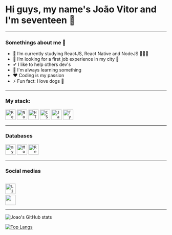 # Hi guys, my name's João Vitor and I'm seventeen  👋

-------------------------------------------------------------------------------------------------------


### Somethings about me 👦

- 📘 I’m currently studying ReactJS, React Native and NodeJS 🚀🚀🚀
- 🔎 I’m looking for a first job experience in my city 🌆
- ✔ I like to help others dev's
- 💎 I'm always learning something 
- ❤ Coding is my passion 
- ⚡ Fun fact: I love dogs 🐶

--------------------------------------------------------------------------------------------------------

### My stack:

<code><img height="32" src="https://cdn4.iconfinder.com/data/icons/logos-3/600/React.js_logo-512.png" alt="ReactJS"/></code>
<code><img height="32" src="https://cdn4.iconfinder.com/data/icons/logos-and-brands/512/233_Node_Js_logo-512.png" alt="NodeJS"/></code>
<code><img height="32" src="https://cdn1.iconfinder.com/data/icons/logotypes/32/badge-html-5-256.png" alt="HTML5"/></code>
<code><img height="32" src="https://cdn1.iconfinder.com/data/icons/logotypes/32/badge-css-3-256.png" alt="CSS3"/></code>
<code><img height="32" src="https://www.freepnglogos.com/uploads/javascript-png/javascript-vector-logo-yellow-png-transparent-javascript-vector-12.png" alt="JavaScript"/></code>
<code><img height="32" src="https://cdn.iconscout.com/icon/free/png-512/typescript-1174965.png" alt="TypeScript"/></code>


--------------------------------------------------------------------------------------------------------

### Databases

<code><img height="32" src="https://findicons.com/files/icons/977/rrze/720/database_mysql.png" alt="mysql"/></code>
<code><img height="32" src="https://img.icons8.com/color/452/mongodb.png" alt="Mongo DB"/></code>
<code><img height="32" src="https://cdn4.iconfinder.com/data/icons/redis-2/1451/Untitled-2-512.png" alt="Redis"/></code>

--------------------------------------------------------------------------------------------------------

### Social medias 

<code><a href="https://www.linkedin.com/in/jo%C3%A3o-vitor-garcia-89bba81b1/"> <img height="32" src="https://cdn2.iconfinder.com/data/icons/social-media-applications/64/social_media_applications_14-linkedin-256.png" alt="LinkedIn"/></a></code>
<code><a href="https://www.instagram.com/joaov_d3v/"> <img height="32" src="https://cdn2.iconfinder.com/data/icons/social-media-2285/512/1_Instagram_colored_svg_1-256.png"/> </a></code>

---------------------------------------------------------------------------------------------------------

![Joao's GitHub stats](https://github-readme-stats.vercel.app/api?username=joao-garcia404&show_icons=true&theme=tokyonight)

[![Top Langs](https://github-readme-stats.vercel.app/api/top-langs/?username=joao-garcia404&layout=compact)](https://github.com/joao-garcia404/github-readme-stats)

